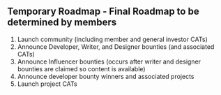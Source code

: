 ## Temporary Roadmap - Final Roadmap to be determined by members

1. Launch community (including member and general investor CATs)
2. Announce Developer, Writer, and Designer bounties (and associated CATs)
3. Announce Influencer bounties (occurs after writer and designer bounties are claimed so content is available)
4. Announce developer bounty winners and associated projects
5. Launch project CATs
